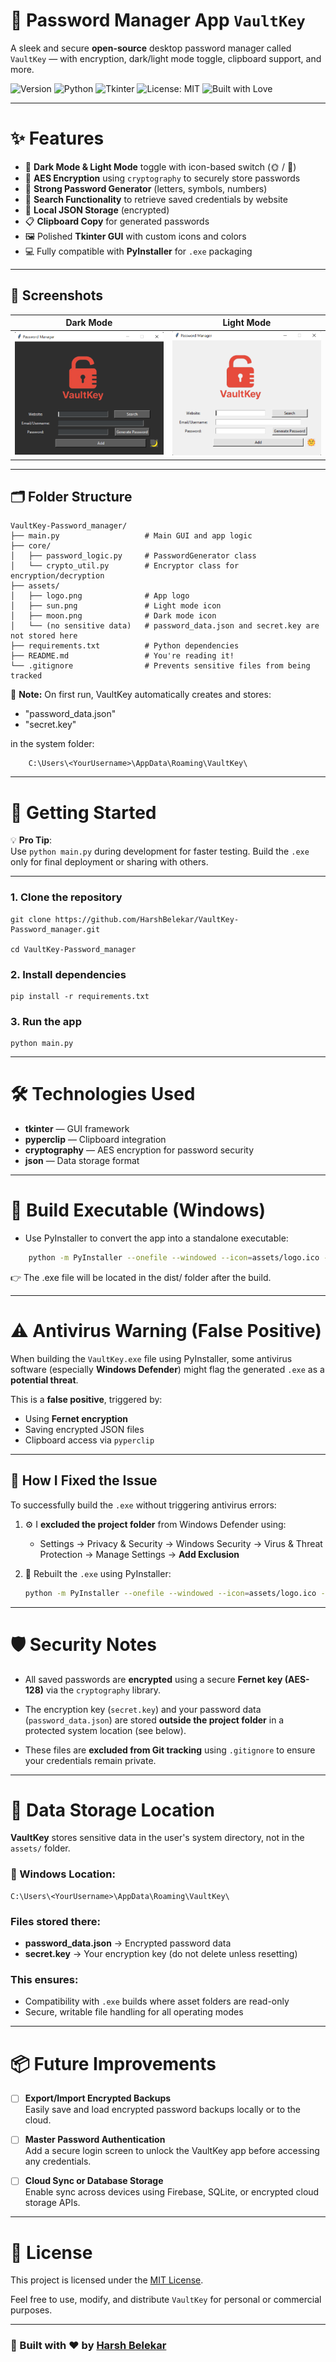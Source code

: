 # 🔐 Password Manager App `VaultKey`

A sleek and secure **open-source** desktop password manager called `VaultKey` — with encryption, dark/light mode toggle, clipboard support, and more.

![Version](https://img.shields.io/badge/Version-1.0.0-blueviolet)
![Python](https://img.shields.io/badge/Python-3.11-blue.svg)
![Tkinter](https://img.shields.io/badge/GUI-Tkinter-lightgrey)
![License: MIT](https://img.shields.io/badge/License-MIT-green)
![Built with Love](https://img.shields.io/badge/Built%20with-%E2%9D%A4-red)

---

# ✨ Features

- 🌙 **Dark Mode & Light Mode** toggle with icon-based switch (🌞 / 🌚)
- 🔐 **AES Encryption** using `cryptography` to securely store passwords
- 🎲 **Strong Password Generator** (letters, symbols, numbers)
- 🔎 **Search Functionality** to retrieve saved credentials by website
- 💾 **Local JSON Storage** (encrypted)
- 📋 **Clipboard Copy** for generated passwords
- 🖼️ Polished **Tkinter GUI** with custom icons and colors
- 💻 Fully compatible with **PyInstaller** for `.exe` packaging

---

## 📸 Screenshots

| Dark Mode                        | Light Mode                         |
|----------------------------------|------------------------------------|
| ![Dark](assets/dark_preview.png) | ![Light](assets/light_preview.png) |

---

## 🗂️ Folder Structure

    VaultKey-Password_manager/
    ├── main.py                   # Main GUI and app logic
    ├── core/
    │   ├── password_logic.py     # PasswordGenerator class
    │   └── crypto_util.py        # Encryptor class for encryption/decryption
    ├── assets/
    │   ├── logo.png              # App logo
    │   ├── sun.png               # Light mode icon
    │   ├── moon.png              # Dark mode icon
    │   └── (no sensitive data)   # password_data.json and secret.key are not stored here
    ├── requirements.txt          # Python dependencies
    ├── README.md                 # You're reading it!
    └── .gitignore                # Prevents sensitive files from being tracked

📁 **Note:** On first run, VaultKey automatically creates and stores:
 - "password_data.json"
 - "secret.key"

in the system folder:
```bush
    C:\Users\<YourUsername>\AppData\Roaming\VaultKey\
```

---

# 🚀 Getting Started


💡 **Pro Tip**:  
Use `python main.py` during development for faster testing. Build the `.exe` only for final deployment or sharing with others.

---


### 1. Clone the repository
    git clone https://github.com/HarshBelekar/VaultKey-Password_manager.git

    cd VaultKey-Password_manager


### 2. Install dependencies
    pip install -r requirements.txt

### 3. Run the app
    python main.py

---

# 🛠 Technologies Used

 -  **tkinter** — GUI framework
 -  **pyperclip** — Clipboard integration
 -  **cryptography** — AES encryption for password security
 -  **json** — Data storage format

---

# 🧪 Build Executable (Windows)

 - Use PyInstaller to convert the app into a standalone executable:

```bash
    python -m PyInstaller --onefile --windowed --icon=assets/logo.ico --add-data "assets;assets" --name VaultKey main.py
```
👉 The .exe file will be located in the dist/ folder after the build.

---

# ⚠️ Antivirus Warning (False Positive)

When building the `VaultKey.exe` file using PyInstaller, some antivirus software (especially **Windows Defender**) might flag the generated `.exe` as a **potential threat**.

This is a **false positive**, triggered by:
- Using **Fernet encryption**
- Saving encrypted JSON files
- Clipboard access via `pyperclip`

---

## 🔧 How I Fixed the Issue

To successfully build the `.exe` without triggering antivirus errors:

1. ⚙️ I **excluded the project folder** from Windows Defender using:
   - Settings → Privacy & Security → Windows Security → Virus & Threat Protection → Manage Settings → **Add Exclusion**

2. 🔄 Rebuilt the `.exe` using PyInstaller:
   ```bash
   python -m PyInstaller --onefile --windowed --icon=assets/logo.ico --add-data "assets;assets" --name VaultKey main.py
   ```

---

# 🛡️ Security Notes

 - All saved passwords are **encrypted** using a secure **Fernet key (AES-128)** via the `cryptography` library.

 - The encryption key (`secret.key`) and your password data (`password_data.json`) are stored **outside the project folder** in a protected system location (see below).

 - These files are **excluded from Git tracking** using `.gitignore` to ensure your credentials remain private.

---

# 📂 Data Storage Location

**VaultKey** stores sensitive data in the user's system directory, not in the `assets/` folder.

### 📍 Windows Location:
    C:\Users\<YourUsername>\AppData\Roaming\VaultKey\

### Files stored there:

 - **password_data.json** → Encrypted password data
 - **secret.key** → Your encryption key (do not delete unless resetting)

### This ensures:

 - Compatibility with `.exe` builds where asset folders are read-only
 - Secure, writable file handling for all operating modes

---

# 📦 Future Improvements

 - [ ] **Export/Import Encrypted Backups**  
  Easily save and load encrypted password backups locally or to the cloud.

 - [ ] **Master Password Authentication**  
  Add a secure login screen to unlock the VaultKey app before accessing any credentials.

 - [ ] **Cloud Sync or Database Storage**  
  Enable sync across devices using Firebase, SQLite, or encrypted cloud storage APIs.

---

# 📄 License

This project is licensed under the [MIT License](LICENSE).

Feel free to use, modify, and distribute `VaultKey` for personal or commercial purposes.

---

### 🙌 Built with ❤️ by [Harsh Belekar](https://github.com/HarshBelekar)

